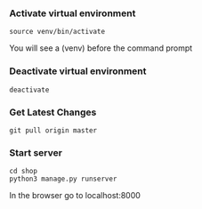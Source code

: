 ### Activate virtual environment
`source venv/bin/activate`

You will see a (venv) before the command prompt

### Deactivate virtual environment
`deactivate`

### Get Latest Changes
`git pull origin master`

### Start server 
    cd shop
    python3 manage.py runserver

In the browser go to localhost:8000

